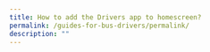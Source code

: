 ```yaml
---
title: How to add the Drivers app to homescreen?
permalink: /guides-for-bus-drivers/permalink/
description: ""
---
```

